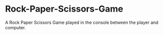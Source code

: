# Rock-Paper-Scissors-Game

A Rock Paper Scissors Game played in the console between the player and computer.